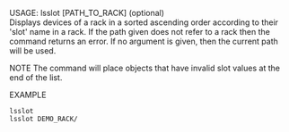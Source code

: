 USAGE: lsslot [PATH_TO_RACK] (optional)    
Displays devices of a rack in a sorted ascending order according to their 'slot' name in a rack. If the path given does not refer to a rack then the command returns an error. If no argument is given, then the current path will be used.   

NOTE
The command will place objects that have invalid slot values at the end of the list.


EXAMPLE   

    lsslot   
    lsslot DEMO_RACK/